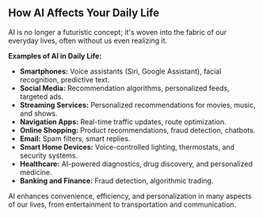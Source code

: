 ## How AI Affects Your Daily Life

AI is no longer a futuristic concept; it's woven into the fabric of our everyday lives, often without us even realizing it.

**Examples of AI in Daily Life:**

* **Smartphones:** Voice assistants (Siri, Google Assistant), facial recognition, predictive text.
* **Social Media:** Recommendation algorithms, personalized feeds, targeted ads.
* **Streaming Services:** Personalized recommendations for movies, music, and shows.
* **Navigation Apps:** Real-time traffic updates, route optimization.
* **Online Shopping:** Product recommendations, fraud detection, chatbots.
* **Email:** Spam filters, smart replies.
* **Smart Home Devices:** Voice-controlled lighting, thermostats, and security systems.
* **Healthcare:** AI-powered diagnostics, drug discovery, and personalized medicine.
* **Banking and Finance:** Fraud detection, algorithmic trading.

AI enhances convenience, efficiency, and personalization in many aspects of our lives, from entertainment to transportation and communication.
